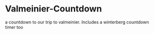# Valmeinier-Countdown
a countdown to our trip to valmeinier. Includes a winterberg countdown timer too
